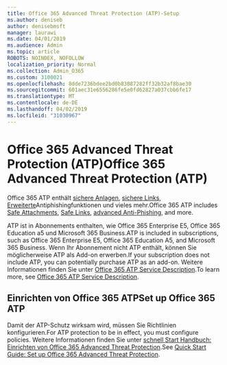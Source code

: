 ```yaml
---
title: Office 365 Advanced Threat Protection (ATP)-Setup
ms.author: deniseb
author: denisebmsft
manager: laurawi
ms.date: 04/01/2019
ms.audience: Admin
ms.topic: article
ROBOTS: NOINDEX, NOFOLLOW
localization_priority: Normal
ms.collection: Admin_O365
ms.custom: 3100021
ms.openlocfilehash: 8dde7236bdee2bd0b83087282ff32b32af8bae30
ms.sourcegitcommit: 601aec31e6556286fe5e0fd62827a037cbb6fe17
ms.translationtype: MT
ms.contentlocale: de-DE
ms.lasthandoff: 04/02/2019
ms.locfileid: "31030967"
---
```

# <a name="office-365-advanced-threat-protection-atp"></a><span data-ttu-id="288d4-102">Office 365 Advanced Threat Protection (ATP)</span><span class="sxs-lookup"><span data-stu-id="288d4-102">Office 365 Advanced Threat Protection (ATP)</span></span>

<span data-ttu-id="288d4-103">Office 365 ATP enthält [sichere Anlagen](https://docs.microsoft.com/office365/securitycompliance/atp-safe-attachments), [sichere Links](https://docs.microsoft.com/office365/securitycompliance/atp-safe-links), [Erweiterte](https://docs.microsoft.com/office365/securitycompliance/atp-anti-phishing)Antiphishingfunktionen und vieles mehr.</span><span class="sxs-lookup"><span data-stu-id="288d4-103">Office 365 ATP includes [Safe Attachments](https://docs.microsoft.com/office365/securitycompliance/atp-safe-attachments), [Safe Links](https://docs.microsoft.com/office365/securitycompliance/atp-safe-links), [advanced Anti-Phishing](https://docs.microsoft.com/office365/securitycompliance/atp-anti-phishing), and more.</span></span> 

<span data-ttu-id="288d4-104">ATP ist in Abonnements enthalten, wie Office 365 Enterprise E5, Office 365 Education a5 und Microsoft 365 Business.</span><span class="sxs-lookup"><span data-stu-id="288d4-104">ATP is included in subscriptions, such as Office 365 Enterprise E5, Office 365 Education A5, and Microsoft 365 Business.</span></span> <span data-ttu-id="288d4-105">Wenn Ihr Abonnement nicht ATP enthält, können Sie möglicherweise ATP als Add-on erwerben.</span><span class="sxs-lookup"><span data-stu-id="288d4-105">If your subscription does not include ATP, you can potentially purchase ATP as an add-on.</span></span> <span data-ttu-id="288d4-106">Weitere Informationen finden Sie unter [Office 365 ATP Service Description](https://docs.microsoft.com/office365/servicedescriptions/office-365-advanced-threat-protection-service-description).</span><span class="sxs-lookup"><span data-stu-id="288d4-106">To learn more, see [Office 365 ATP Service Description](https://docs.microsoft.com/office365/servicedescriptions/office-365-advanced-threat-protection-service-description).</span></span>

## <a name="set-up-office-365-atp"></a><span data-ttu-id="288d4-107">Einrichten von Office 365 ATP</span><span class="sxs-lookup"><span data-stu-id="288d4-107">Set up Office 365 ATP</span></span>

<span data-ttu-id="288d4-108">Damit der ATP-Schutz wirksam wird, müssen Sie Richtlinien konfigurieren.</span><span class="sxs-lookup"><span data-stu-id="288d4-108">For ATP protection to be in effect, you must configure policies.</span></span> <span data-ttu-id="288d4-109">Weitere Informationen finden Sie unter [schnell Start Handbuch: Einrichten von Office 365 Advanced Threat Protection](https://docs.microsoft.com/office365/securitycompliance/checklist-atp-setup).</span><span class="sxs-lookup"><span data-stu-id="288d4-109">See [Quick Start Guide: Set up Office 365 Advanced Threat Protection](https://docs.microsoft.com/office365/securitycompliance/checklist-atp-setup).</span></span>

